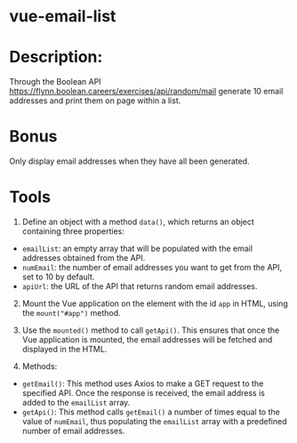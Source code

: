 # vue-email-list

# Description:

Through the Boolean API https://flynn.boolean.careers/exercises/api/random/mail generate 10 email addresses and print them on page within a list.

# Bonus

Only display email addresses when they have all been generated.

# Tools

1. Define an object with a method `data()`, which returns an object containing three properties:

- `emailList`: an empty array that will be populated with the email addresses obtained from the API.
- `numEmail`: the number of email addresses you want to get from the API, set to 10 by default.
- `apiUrl`: the URL of the API that returns random email addresses.

2. Mount the Vue application on the element with the id `app` in HTML, using the `mount("#app")` method.

3. Use the `mounted()` method to call `getApi()`. This ensures that once the Vue application is mounted, the email addresses will be fetched and displayed in the HTML.

4. Methods:

- `getEmail()`: This method uses Axios to make a GET request to the specified API. Once the response is received, the email address is added to the `emailList` array.
- `getApi()`: This method calls `getEmail()` a number of times equal to the value of `numEmail`, thus populating the `emailList` array with a predefined number of email addresses.
